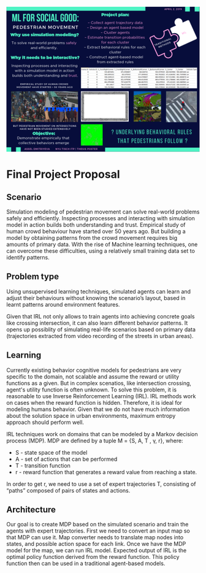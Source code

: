![](media/poster.png)

# Final Project Proposal

## Scenario

Simulation modeling of pedestrian movement can solve real-world problems safely and efficiently. Inspecting processes and interacting with  simulation model in action builds both understanding and trust. 
Empirical study of human crowd behaviour have started over 50 years ago. But building a model by obtaining patterns from the crowd movement requires big amounts of primary data. With the rise of Machine learning techniques, one can overcome these difficulties, using a relatively small training data set to identify patterns.

## Problem type

Using unsupervised learning techniques, simulated agents can learn and adjust their behaviours without knowing the scenario’s layout, based in learnt patterns around environment features.

Given that IRL not only allows to train agents into achieving concrete goals like crossing intersection, it can also learn different behavior patterns. It opens up possiblity of simulating real-life scenarios based on primary data (trajectories extracted from video recording of the streets in urban areas).

## Learning

Currently existing behavior cognitive models for pedestrians are very specific to the domain, not scalable and assume the reward or utility functions as a given. But in complex scenatios, like intersection crossing, agent's utility function is often unknown. To solve this problem, it is reasonable to use Inverse Reinforcement Learning (IRL). IRL methods work on cases when the reward function is hidden. Therefore, it is ideal for modeling humans behavior. Given that we do not have much information about the solution space in urban environments, maximum entropy approach should perform well. 

IRL techniques work on domains that can be modeled by a Markov decision process (MDP). MDP are defined by a tuple M = {S, A, T , γ, r}, where: 
* S - state space of the model
* A - set of actions that can be performed
* T - transition function
* r - reward function that generates a reward value from reaching a state. 

In order to get r, we need to use a set of expert trajectories T, consisting of “paths” composed of pairs of states and actions.

## Architecture

Our goal is to create MDP based on the simulated scenario and train the agents with expert trajectories. First we need to convert an input map so that MDP can use it. Map converter needs to translate map nodes into states, and possible action space for each link. Once we have the MDP model for the map, we can run IRL model. Expected output of IRL is the optimal policy function derived from the reward function. This policy function then can be used in a traditional agent-based models.
